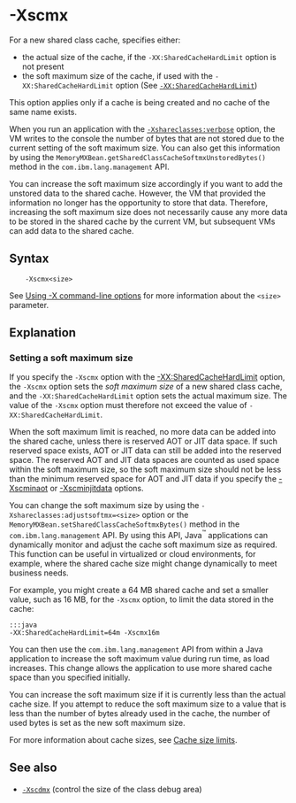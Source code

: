 <!--
* Copyright (c) 2017, 2018 IBM Corp. and others
*
* This program and the accompanying materials are made
* available under the terms of the Eclipse Public License 2.0
* which accompanies this distribution and is available at
* https://www.eclipse.org/legal/epl-2.0/ or the Apache
* License, Version 2.0 which accompanies this distribution and
* is available at https://www.apache.org/licenses/LICENSE-2.0.
*
* This Source Code may also be made available under the
* following Secondary Licenses when the conditions for such
* availability set forth in the Eclipse Public License, v. 2.0
* are satisfied: GNU General Public License, version 2 with
* the GNU Classpath Exception [1] and GNU General Public
* License, version 2 with the OpenJDK Assembly Exception [2].
*
* [1] https://www.gnu.org/software/classpath/license.html
* [2] http://openjdk.java.net/legal/assembly-exception.html
*
* SPDX-License-Identifier: EPL-2.0 OR Apache-2.0 OR GPL-2.0 WITH
* Classpath-exception-2.0 OR LicenseRef-GPL-2.0 WITH Assembly-exception
-->

# -Xscmx

For a new shared class cache, specifies either:

- the actual size of the cache, if the `-XX:SharedCacheHardLimit` option is not present
- the soft maximum size of the cache, if used with the `-XX:SharedCacheHardLimit` option
(See [`-XX:SharedCacheHardLimit`](xxsharedcachehardlimit.md))

This option applies only if a cache is being created and no cache of the same name exists.

When you run an application with the [`-Xshareclasses:verbose`](xshareclasses.md#verbose) option, the VM writes to the console the number of bytes that are not stored due to the current setting of the soft maximum size. You can also get this information by using the `MemoryMXBean.getSharedClassCacheSoftmxUnstoredBytes()` method in the `com.ibm.lang.management` API.

You can increase the soft maximum size accordingly if you want to add the unstored data to the shared cache. However, the VM that provided the information no longer has the opportunity to store that data. Therefore, increasing the soft maximum size does not necessarily cause any more data to be stored in the shared cache by the current VM, but subsequent VMs can add data to the shared cache.

## Syntax

        -Xscmx<size>

See [Using -X command-line options](x_jvm_commands.md) for more information about the `<size>` parameter.

## Explanation

### Setting a soft maximum size

If you specify the `-Xscmx` option with the [-XX:SharedCacheHardLimit](xxsharedcachehardlimit.md) option, the `-Xscmx` option sets the *soft maximum size* of a new shared class cache, and the `-XX:SharedCacheHardLimit` option sets the actual maximum size. The value of the `-Xscmx` option must therefore not exceed the value of `-XX:SharedCacheHardLimit`.

When the soft maximum limit is reached, no more data can be added into the shared cache, unless there is reserved AOT or JIT data space. If such reserved space exists, AOT or JIT data can still be added into the reserved space. The reserved AOT and JIT data spaces are counted as used space within the soft maximum size, so the soft maximum size should not be less than the minimum reserved space for AOT and JIT data if you specify the [-Xscminaot](xscminaot.md) or [-Xscminjitdata](xscminjitdata.md) options.

You can change the soft maximum size by using the `-Xshareclasses:adjustsoftmx=<size>` option or the `MemoryMXBean.setSharedClassCacheSoftmxBytes()` method in the `com.ibm.lang.management` API. By using this API, Java<sup>&trade;</sup> applications can dynamically monitor and adjust the cache soft maximum size as required. This function can be useful in virtualized or cloud environments, for example, where the shared cache size might change dynamically to meet business needs.

For example, you might create a 64 MB shared cache and set a smaller value, such as 16 MB, for the `-Xscmx` option, to limit the data stored in the cache:

    :::java
    -XX:SharedCacheHardLimit=64m -Xscmx16m

You can then use the `com.ibm.lang.management` API from within a Java application to increase the soft maximum value during run time, as load increases. This change allows the application to use more shared cache space than you specified initially.

You can increase the soft maximum size if it is currently less than the actual cache size. If you attempt to reduce the soft maximum size to a value that is less than the number of bytes already used in the cache, the number of used bytes is set as the new soft maximum size.

For more information about cache sizes, see <i class="fa fa-external-link" aria-hidden="true"></i> [Cache size limits](https://www.ibm.com/support/knowledgecenter/SSYKE2_8.0.0/com.ibm.java.vm.80.doc/docs/shrc_cache_size.html).

## See also

- [`-Xscdmx`](xscdmx.md) (control the size of the class debug area)


<!-- ==== END OF TOPIC ==== xscmx.md ==== -->
